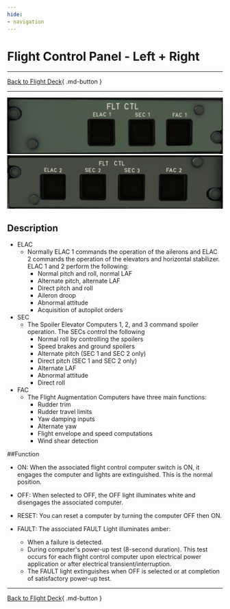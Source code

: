 ```yaml
---
hide:
- navigation
---
```


# Flight Control Panel - Left + Right

---

[Back to Flight Deck](../index.md){ .md-button }

---

![Flight Control Panel - Left](../../../assets/a32nx-briefing/overhead-panel/Flight-Computers-1.png "Flight Control Panel - Left")
![Flight Control Panel - Right](../../../assets/a32nx-briefing/overhead-panel/Flight-Computers-2.png "Flight Control Panel - Right")

## Description

- ELAC
    - Normally ELAC 1 commands the operation of the ailerons and ELAC 2 commands the operation of the elevators and horizontal stabilizer. ELAC 1 and 2 perform the following:
        - Normal pitch and roll, normal LAF
        - Alternate pitch, alternate LAF
        - Direct pitch and roll
        - Aileron droop
        - Abnormal attitude
        - Acquisition of autopilot orders
- SEC
    - The Spoiler Elevator Computers 1, 2, and 3 command spoiler operation. The SECs control the following
        - Normal roll by controlling the spoilers
        - Speed brakes and ground spoilers
        - Alternate pitch (SEC 1 and SEC 2 only)
        - Direct pitch (SEC 1 and SEC 2 only)
        - Alternate LAF
        - Abnormal attitude
        - Direct roll
- FAC
    - The Flight Augmentation Computers have three main functions:
        - Rudder trim
        - Rudder travel limits
        - Yaw damping inputs
        - Alternate yaw
        - Flight envelope and speed computations
        - Wind shear detection

##Function

- ON: When the associated flight control computer switch is ON, it engages the computer and lights are extinguished. This is the normal position.

- OFF: When selected to OFF, the OFF light illuminates white and disengages the associated computer.

- RESET: You can reset a computer by turning the computer OFF then ON.

- FAULT: The associated FAULT Light illuminates amber:
    - When a failure is detected.
    - During computer's power-up test (8-second duration). This test occurs for each flight control computer upon electrical power application or after electrical transient/interruption.
    - The FAULT light extinguishes when OFF is selected or at completion of satisfactory power-up test.

---

[Back to Flight Deck](../index.md){ .md-button }
